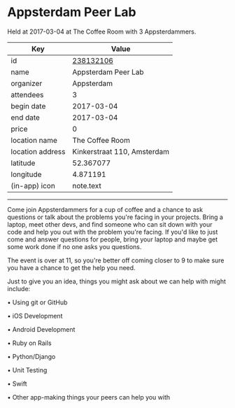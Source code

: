 # Appsterdam Peer Lab
Held at 2017-03-04 at The Coffee Room with 3 Appsterdammers.
        
|Key|Value
|---|---|
|id|[238132106](https://www.meetup.com/appsterdam/events/238132106/)|
|name|Appsterdam Peer Lab|
|organizer|Appsterdam|
|attendees|3|
|begin date|2017-03-04|
|end date|2017-03-04|
|price|0|
|location name|The Coffee Room|
|location address|Kinkerstraat 110, Amsterdam|
|latitude|52.367077|
|longitude|4.871191|
|(in-app) icon|note.text|

---

Come join Appsterdammers for a cup of coffee and a chance to ask questions or talk about the problems you're facing in your projects. Bring a laptop, meet other devs, and find someone who can sit down with your code and help you out with the problem you're facing. If you'd like to just come and answer questions for people, bring your laptop and maybe get some work done if no one asks you questions.

The event is over at 11, so you're better off coming closer to 9 to make sure you have a chance to get the help you need.

Just to give you an idea, things you might ask about we can help with might include:

• Using git or GitHub

• iOS Development

• Android Development

• Ruby on Rails

• Python/Django

• Unit Testing

• Swift

• Other app-making things your peers can help you with


